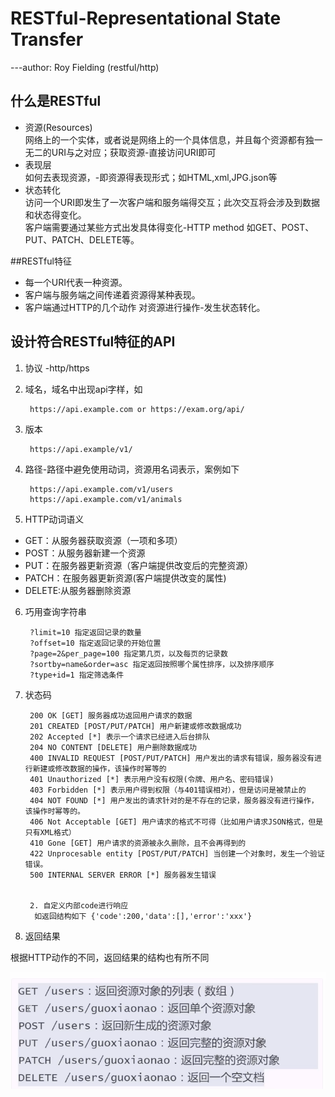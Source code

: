 # RESTful-Representational State Transfer

---author: Roy Fielding (restful/http)

## 什么是RESTful

- 资源(Resources)  
  网络上的一个实体，或者说是网络上的一个具体信息，并且每个资源都有独一无二的URI与之对应；获取资源-直接访问URI即可
- 表现层  
  如何去表现资源，-即资源得表现形式；如HTML,xml,JPG.json等
- 状态转化  
  访问一个URI即发生了一次客户端和服务端得交互；此次交互将会涉及到数据和状态得变化。  
  客户端需要通过某些方式出发具体得变化-HTTP method 如GET、POST、PUT、PATCH、DELETE等。

##RESTful特征

- 每一个URI代表一种资源。
- 客户端与服务端之间传递着资源得某种表现。
- 客户端通过HTTP的几个动作 对资源进行操作-发生状态转化。

## 设计符合RESTful特征的API

1. 协议 -http/https
2. 域名，域名中出现api字样，如

        https://api.example.com or https://exam.org/api/
3. 版本

        https://api.example/v1/
4. 路径-路径中避免使用动词，资源用名词表示，案例如下

        https://api.example.com/v1/users
        https://api.example.com/v1/animals

5. HTTP动词语义

- GET：从服务器获取资源（一项和多项）
- POST：从服务器新建一个资源
- PUT：在服务器更新资源（客户端提供改变后的完整资源）
- PATCH：在服务器更新资源(客户端提供改变的属性)
- DELETE:从服务器删除资源

6. 巧用查询字符串

        ?limit=10 指定返回记录的数量
        ?offset=10 指定返回记录的开始位置
        ?page=2&per_page=100 指定第几页，以及每页的记录数
        ?sortby=name&order=asc 指定返回按照哪个属性排序，以及排序顺序
        ?type+id=1 指定筛选条件
7. 状态码

        200 OK [GET] 服务器成功返回用户请求的数据
        201 CREATED [POST/PUT/PATCH] 用户新建或修改数据成功
        202 Accepted [*] 表示一个请求已经进入后台排队
        204 NO CONTENT [DELETE] 用户删除数据成功
        400 INVALID REQUEST [POST/PUT/PATCH] 用户发出的请求有错误，服务器没有进行新建或修改数据的操作，该操作时幂等的
        401 Unauthorized [*] 表示用户没有权限(令牌、用户名、密码错误)
        403 Forbidden [*] 表示用户得到权限（与401错误相对），但是访问是被禁止的
        404 NOT FOUND [*] 用户发出的请求针对的是不存在的记录，服务器没有进行操作，该操作时幂等的。
        406 Not Acceptable [GET] 用户请求的格式不可得（比如用户请求JSON格式，但是只有XML格式）
        410 Gone [GET] 用户请求的资源被永久删除，且不会再得到的
        422 Unprocesable entity [POST/PUT/PATCH] 当创建一个对象时，发生一个验证错误。
        500 INTERNAL SERVER ERROR [*] 服务器发生错误


        2. 自定义内部code进行响应
         如返回结构如下 {'code':200,'data':[],'error':'xxx'}

8. 返回结果

根据HTTP动作的不同，返回结果的结构也有所不同  

![code](./photo/code.png)
            

